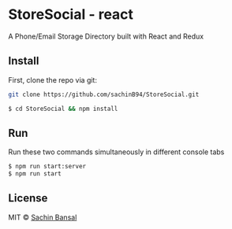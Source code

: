 # StoreSocial - react

A Phone/Email Storage Directory built with React and Redux

## Install

First, clone the repo via git:

```bash
git clone https://github.com/sachinB94/StoreSocial.git
```

```bash
$ cd StoreSocial && npm install
```

## Run

Run these two commands simultaneously in different console tabs

```bash
$ npm run start:server
$ npm run start
```

## License
MIT © [Sachin Bansal](https://github.com/sachinb94)
